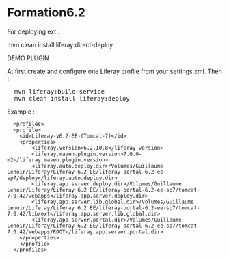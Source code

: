 # Formation6.2

For deploying ext :

mvn clean install liferay:direct-deploy

DEMO PLUGIN

At first create and configure one Liferay profile from your settings.xml.
Then :

<pre>
  mvn liferay:build-service
  mvn clean install liferay:deploy
</pre>

Example :

```
  <profiles>
  <profile>
  	<id>Liferay-v6.2-EE-(Tomcat-7)</id>
  	<properties>
  		<liferay.version>6.2.10.8</liferay.version>
  		<liferay.maven.plugin.version>7.0.0-m2</liferay.maven.plugin.version>
  		<liferay.auto.deploy.dir>/Volumes/Guillaume Lenoir/Liferay/Liferay 6.2 EE/liferay-portal-6.2-ee-sp7/deploy</liferay.auto.deploy.dir>
  		<liferay.app.server.deploy.dir>/Volumes/Guillaume Lenoir/Liferay/Liferay 6.2 EE/liferay-portal-6.2-ee-sp7/tomcat-7.0.42/webapps</liferay.app.server.deploy.dir>
  		<liferay.app.server.lib.global.dir>/Volumes/Guillaume Lenoir/Liferay/Liferay 6.2 EE/liferay-portal-6.2-ee-sp7/tomcat-7.0.42/lib/ext</liferay.app.server.lib.global.dir>
  		<liferay.app.server.portal.dir>/Volumes/Guillaume Lenoir/Liferay/Liferay 6.2 EE/liferay-portal-6.2-ee-sp7/tomcat-7.0.42/webapps/ROOT</liferay.app.server.portal.dir>
  	</properties>
  	</profile>
  </profiles>
```
